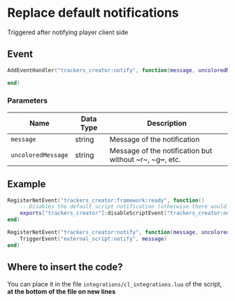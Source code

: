 # Replace default notifications

Triggered after notifying player client side

## Event

```lua
AddEventHandler("trackers_creator:notify", function(message, uncoloredMessage)

end)
```

### Parameters

| Name               | Data Type | Description                                                    |
| ------------------ | --------- | -------------------------------------------------------------- |
| `message`          | string    | Message of the notification                                    |
| `uncoloredMessage` | string    | Message of the notification but without \~r\~, \~g~~\~~~, etc. |

## Example

```lua
RegisterNetEvent("trackers_creator:framework:ready", function() 
    -- Disables the default script notification (otherwise there would be 2 notifications)
    exports["trackers_creator"]:disableScriptEvent("trackers_creator:notify")
end)

RegisterNetEvent("trackers_creator:notify", function(message, uncoloredMessage)
    TriggerEvent("external_script:notify", message)
end)
```

## Where to insert the code?

You can place it in the file `integrations/cl_integrations.lua` of the script, **at the bottom of the file on new lines**
